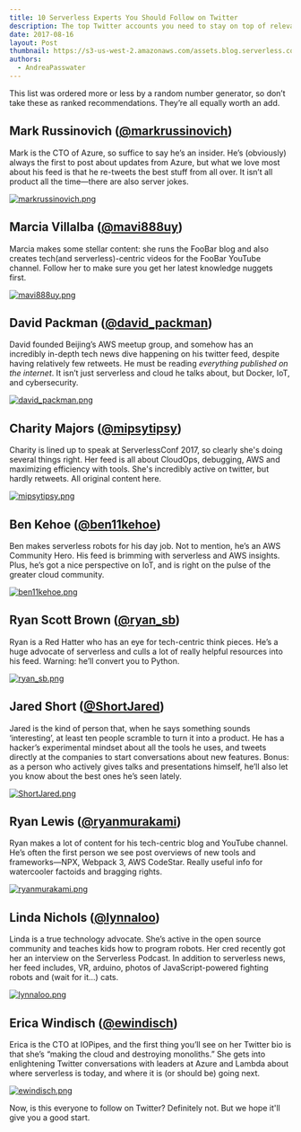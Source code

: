 ```yaml
---
title: 10 Serverless Experts You Should Follow on Twitter
description: The top Twitter accounts you need to stay on top of relevant serverless, event-driven architecture, and other tech news.
date: 2017-08-16
layout: Post
thumbnail: https://s3-us-west-2.amazonaws.com/assets.blog.serverless.com/serverless_twitter.jpg
authors:
  - AndreaPasswater
---
```


This list was ordered more or less by a random number generator, so don’t take these as ranked recommendations. They’re all equally worth an add.

## Mark Russinovich ([@markrussinovich](https://twitter.com/markrussinovich))
Mark is the CTO of Azure, so suffice to say he’s an insider. He’s (obviously) always the first to post about updates from Azure, but what we love most about his feed is that he re-tweets the best stuff from all over. It isn’t all product all the time—there are also server jokes.

[![](https://s3-us-west-2.amazonaws.com/assets.blog.serverless.com/10+Serverless+Heroes/markrussinovich1.png "markrussinovich.png")](https://twitter.com/markrussinovich)

## Marcia Villalba ([@mavi888uy](https://twitter.com/mavi888uy?lang=en))
Marcia makes some stellar content: she runs the FooBar blog and also creates tech(and serverless)-centric videos for the FooBar YouTube channel. Follow her to make sure you get her latest knowledge nuggets first.

[![](https://s3-us-west-2.amazonaws.com/assets.blog.serverless.com/10+Serverless+Heroes/mavi888uy.png "mavi888uy.png")](https://twitter.com/mavi888uy?lang=en)

## David Packman ([@david_packman](https://twitter.com/david_packman))
David founded Beijing’s AWS meetup group, and somehow has an incredibly in-depth tech news dive happening on his twitter feed, despite having relatively few retweets. He must be reading *everything published on the internet*. It isn’t just serverless and cloud he talks about, but Docker, IoT, and cybersecurity.

[![](https://s3-us-west-2.amazonaws.com/assets.blog.serverless.com/10+Serverless+Heroes/david_packman.png "david_packman.png")](https://twitter.com/david_packman)

## Charity Majors ([@mipsytipsy](https://twitter.com/mipsytipsy))
Charity is lined up to speak at ServerlessConf 2017, so clearly she's doing several things right. Her feed is all about CloudOps, debugging, AWS and maximizing efficiency with tools. She's incredibly active on twitter, but hardly retweets. All original content here.

[![](https://s3-us-west-2.amazonaws.com/assets.blog.serverless.com/10+Serverless+Heroes/mipsytipsy.png "mipsytipsy.png")](https://twitter.com/mipsytipsy)

## Ben Kehoe ([@ben11kehoe](https://twitter.com/ben11kehoe))
Ben makes serverless robots for his day job. Not to mention, he’s an AWS Community Hero. His feed is brimming with serverless and AWS insights. Plus, he’s got a nice perspective on IoT, and is right on the pulse of the greater cloud community.

[![](https://s3-us-west-2.amazonaws.com/assets.blog.serverless.com/10+Serverless+Heroes/ben11kehoe.png "ben11kehoe.png")](https://twitter.com/ben11kehoe)

## Ryan Scott Brown ([@ryan_sb](https://twitter.com/ryan_sb))
Ryan is a Red Hatter who has an eye for tech-centric think pieces. He’s a huge advocate of serverless and culls a lot of really helpful resources into his feed. Warning: he’ll convert you to Python.

[![](https://s3-us-west-2.amazonaws.com/assets.blog.serverless.com/10+Serverless+Heroes/ryan_sb.png "ryan_sb.png")](https://twitter.com/ryan_sb)

## Jared Short ([@ShortJared](https://twitter.com/ShortJared))
Jared is the kind of person that, when he says something sounds ‘interesting’, at least ten people scramble to turn it into a product. He has a hacker’s experimental mindset about all the tools he uses, and tweets directly at the companies to start conversations about new features. Bonus: as a person who actively gives talks and presentations himself, he’ll also let you know about the best ones he’s seen lately.

[![](https://s3-us-west-2.amazonaws.com/assets.blog.serverless.com/10+Serverless+Heroes/ShortJared.png "ShortJared.png")](https://twitter.com/ShortJared)

## Ryan Lewis ([@ryanmurakami](https://twitter.com/ryanmurakami))
Ryan makes a lot of content for his tech-centric blog and YouTube channel. He’s often the first person we see post overviews of new tools and frameworks—NPX, Webpack 3, AWS CodeStar. Really useful info for watercooler factoids and bragging rights.

[![](https://s3-us-west-2.amazonaws.com/assets.blog.serverless.com/10+Serverless+Heroes/ryanmurakami.png "ryanmurakami.png")](https://twitter.com/ryanmurakami)

## Linda Nichols ([@lynnaloo](https://twitter.com/lynnaloo))
Linda is a true technology advocate. She’s active in the open source community and teaches kids how to program robots. Her cred recently got her an interview on the Serverless Podcast. In addition to serverless news, her feed includes, VR, arduino, photos of JavaScript-powered fighting robots and (wait for it…) cats.

[![](https://s3-us-west-2.amazonaws.com/assets.blog.serverless.com/10+Serverless+Heroes/lynnaloo.png "lynnaloo.png")](https://twitter.com/lynnaloo)

## Erica Windisch ([@ewindisch](https://twitter.com/ewindisch))
Erica is the CTO at IOPipes, and the first thing you’ll see on her Twitter bio is that she’s “making the cloud and destroying monoliths.” She gets into enlightening Twitter conversations with leaders at Azure and Lambda about where serverless is today, and where it is (or should be) going next.

[![](https://s3-us-west-2.amazonaws.com/assets.blog.serverless.com/10+Serverless+Heroes/ewindisch.png "ewindisch.png")](https://twitter.com/ewindisch)

Now, is this everyone to follow on Twitter? Definitely not. But we hope it'll give you a good start.
